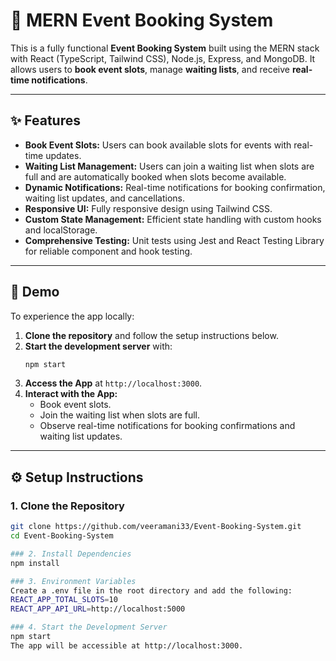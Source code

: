 # 🎉 MERN Event Booking System  

This is a fully functional **Event Booking System** built using the MERN stack with React (TypeScript, Tailwind CSS), Node.js, Express, and MongoDB. It allows users to **book event slots**, manage **waiting lists**, and receive **real-time notifications**.  

---

## ✨ Features  
- **Book Event Slots:** Users can book available slots for events with real-time updates.  
- **Waiting List Management:** Users can join a waiting list when slots are full and are automatically booked when slots become available.  
- **Dynamic Notifications:** Real-time notifications for booking confirmation, waiting list updates, and cancellations.  
- **Responsive UI:** Fully responsive design using Tailwind CSS.  
- **Custom State Management:** Efficient state handling with custom hooks and localStorage.  
- **Comprehensive Testing:** Unit tests using Jest and React Testing Library for reliable component and hook testing.  

---

## 📸 Demo  

To experience the app locally:  
1. **Clone the repository** and follow the setup instructions below.  
2. **Start the development server** with:  
    ```bash
    npm start
    ```
3. **Access the App** at `http://localhost:3000`.  
4. **Interact with the App:**  
    - Book event slots.  
    - Join the waiting list when slots are full.  
    - Observe real-time notifications for booking confirmations and waiting list updates.  

---

## ⚙️ Setup Instructions  

### 1. Clone the Repository 
```bash
git clone https://github.com/veeramani33/Event-Booking-System.git
cd Event-Booking-System

### 2. Install Dependencies
npm install

### 3. Environment Variables
Create a .env file in the root directory and add the following:
REACT_APP_TOTAL_SLOTS=10
REACT_APP_API_URL=http://localhost:5000

### 4. Start the Development Server
npm start
The app will be accessible at http://localhost:3000.

